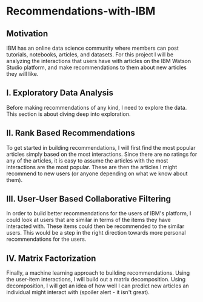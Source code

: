 # Recommendations-with-IBM

## Motivation 

IBM has an online data science community where members can post tutorials, notebooks, articles, and datasets. For this project I will be analyzing the interactions that users have with articles on the IBM Watson Studio platform, and make recommendations to them about new articles they will like. 

## I. Exploratory Data Analysis

Before making recommendations of any kind, I need to explore the data. This section is about diving deep into exploration.

## II. Rank Based Recommendations

To get started in building recommendations, I will first find the most popular articles simply based on the most interactions. Since there are no ratings for any of the articles, it is easy to assume the articles with the most interactions are the most popular. These are then the articles I might recommend to new users (or anyone depending on what we know about them).

## III. User-User Based Collaborative Filtering

In order to build better recommendations for the users of IBM's platform, I could look at users that are similar in terms of the items they have interacted with. These items could then be recommended to the similar users. This would be a step in the right direction towards more personal recommendations for the users.

## IV. Matrix Factorization

Finally, a machine learning approach to building recommendations. Using the user-item interactions, I will build out a matrix decomposition. Using decomposition, I will get an idea of how well I can predict new articles an individual might interact with (spoiler alert - it isn't great). 
